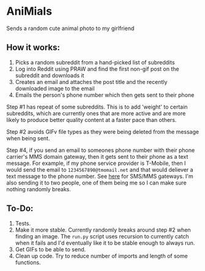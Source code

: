 # AniMials
Sends a random cute animal photo to my girlfriend


## How it works:

  1. Picks a random subreddit from a hand-picked list of subreddits
  2. Log into Reddit using PRAW and find the first non-gif post on the subreddit and downloads it
  3. Creates an email and attaches the post title and the recently downloaded image to the email
  4. Emails the person's phone number which then gets sent to their phone
  
 Step #1 has repeat of some subreddits. This is to add 'weight' to certain subreddits, which are currently ones that are more active and 
 are more likely to produce better quality content at a faster pace than others. 
  
 Step #2 avoids GIFv file types as they were being deleted from the message when being sent. 
  
 Step #4, if you send an email to someones phone number with their phone carrier's MMS domain gateway, then it gets sent to their phone as a
 text message. For example, if my phone service provider is T-Mobile, then I would send the email to `1234567890@tmomail.net` and that would
 deliever a text message to the phone number. See [here](https://en.wikipedia.org/wiki/SMS_gateway) for SMS/MMS gateways. I'm also sending it to two people, one of them being me so I can make sure nothing randomly breaks.
 
 
 ## To-Do:
  1. Tests.
  2. Make it more stable. Currently randomly breaks around step #2 when finding an image. The `run.py` script uses recursion to currently catch when it fails and I'd eventually like it to be stable enough to always run.
  3. Get GIFs to be able to send.
  4. Clean up code. Try to reduce number of imports and length of some functions.
